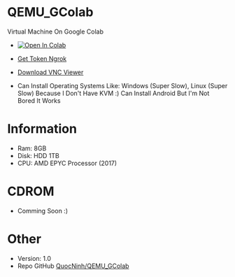 # QEMU_GColab
Virtual Machine On Google Colab

 + [![Open In Colab](https://colab.research.google.com/assets/colab-badge.svg)](https://colab.research.google.com/drive/1IPkKL82O5vR6ZgqcEiwTjdDmzsdn3Ef7?usp=sharing)
+ [Get Token Ngrok](https://dashboard.ngrok.com/get-started/your-authtoken)
+ [Download VNC Viewer](https://www.realvnc.com/en/connect/download/viewer/)

+ Can Install Operating Systems Like: Windows (Super Slow), Linux (Super Slow) Because I Don't Have KVM :) Can Install Android But I'm Not Bored It Works

# Information
 
+ Ram: 8GB
+ Disk: HDD 1TB
+ CPU: AMD EPYC Processor (2017)

# CDROM

+ Comming Soon :) 


# Other
 + Version: 1.0
 + Repo GitHub [QuocNinh/QEMU_GColab](https://github.com/QuocNinhXR/QEMU_GColab)
